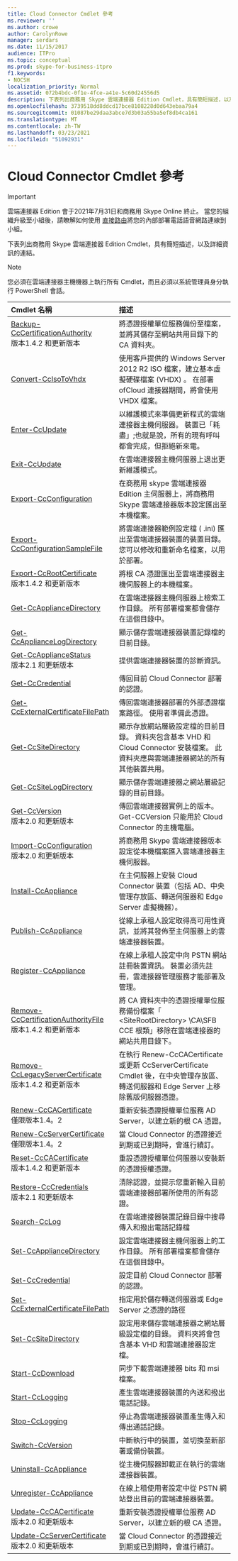 ```yaml
---
title: Cloud Connector Cmdlet 參考
ms.reviewer: ''
ms.author: crowe
author: CarolynRowe
manager: serdars
ms.date: 11/15/2017
audience: ITPro
ms.topic: conceptual
ms.prod: skype-for-business-itpro
f1.keywords:
- NOCSH
localization_priority: Normal
ms.assetid: 072b4bdc-0f1e-4fce-a41e-5c60d24556d5
description: 下表列出商務用 Skype 雲端連接器 Edition Cmdlet，具有簡短描述，以及詳細資訊的連結。
ms.openlocfilehash: 3739518dd8ddcd17bce8108228d0d643ebaa79a4
ms.sourcegitcommit: 01087be29daa3abce7d3b03a55ba5ef8db4ca161
ms.translationtype: MT
ms.contentlocale: zh-TW
ms.lasthandoff: 03/23/2021
ms.locfileid: "51092931"
---
```

# <a name="cloud-connector-cmdlet-reference"></a>Cloud Connector Cmdlet 參考
 
> [!Important]
> 雲端連接器 Edition 會于2021年7月31日和商務用 Skype Online 終止。 當您的組織升級至小組後，請瞭解如何使用 [直接路由](/MicrosoftTeams/direct-routing-landing-page)將您的內部部署電話語音網路連線到小組。

下表列出商務用 Skype 雲端連接器 Edition Cmdlet，具有簡短描述，以及詳細資訊的連結。
  
> [!NOTE]
> 您必須在雲端連接器主機機器上執行所有 Cmdlet，而且必須以系統管理員身分執行 PowerShell 會話。 
  
|**Cmdlet 名稱**|**描述**|
|:-----|:-----|
|[Backup-CcCertificationAuthority](backup-cccertificationauthority.md) <br/> 版本1.4.2 和更新版本  <br/> |將憑證授權單位服務備份至檔案，並將其儲存至網站共用目錄下的 CA 資料夾。     <br/> |
|[Convert-CcIsoToVhdx](convert-ccisotovhdx.md) <br/> |使用客戶提供的 Windows Server 2012 R2 ISO 檔案，建立基本虛擬硬碟檔案 (VHDX) 。 在部署 ofCloud 連接器期間，將會使用 VHDX 檔案。  <br/> |
|[Enter-CcUpdate](enter-ccupdate.md) <br/> |以維護模式來準備更新程式的雲端連接器主機伺服器。 裝置已「耗盡」;也就是說，所有的現有呼叫都會完成，但拒絕新來電。  <br/> |
|[Exit-CcUpdate](exit-ccupdate.md) <br/> |在雲端連接器主機伺服器上退出更新維護模式。  <br/> |
|[Export-CcConfiguration](export-ccconfiguration.md) <br/> | 在商務用 skype 雲端連接器 Edition 主伺服器上，將商務用 Skype 雲端連接器版本設定匯出至本機檔案。 <br/> |
|[Export-CcConfigurationSampleFile](export-ccconfigurationsamplefile.md) <br/> |將雲端連接器範例設定檔 ( .ini) 匯出至雲端連接器裝置的裝置目錄。 您可以修改和重新命名檔案，以用於部署。  <br/> |
|[Export-CcRootCertificate](export-ccrootcertificate.md) <br/> 版本1.4.2 和更新版本  <br/> |將根 CA 憑證匯出至雲端連接器主機伺服器上的本機檔案。  <br/> |
|[Get-CcApplianceDirectory](get-ccappliancedirectory.md) <br/> |在雲端連接器主機伺服器上檢索工作目錄。 所有部署檔案都會儲存在這個目錄中。  <br/> |
|[Get-CcApplianceLogDirectory](get-ccappliancelogdirectory.md) <br/> |顯示儲存雲端連接器裝置記錄檔的目前目錄。  <br/> |
|[Get-CcApplianceStatus](get-ccappliancestatus.md) <br/> 版本2.1 和更新版本  <br/> |提供雲端連接器裝置的診斷資訊。  <br/> |
|[Get-CcCredential](get-cccredential.md) <br/> |傳回目前 Cloud Connector 部署的認證。  <br/> |
|[Get-CcExternalCertificateFilePath](get-ccexternalcertificatefilepath.md) <br/> |傳回雲端連接器部署的外部憑證檔案路徑。 使用者準備此憑證。  <br/> |
|[Get-CcSiteDirectory](get-ccsitedirectory.md) <br/> |顯示存放網站層級設定檔的目前目錄。 資料夾包含基本 VHD 和 Cloud Connector 安裝檔案。 此資料夾應與雲端連接器網站的所有其他裝置共用。  <br/> |
|[Get-CcSiteLogDirectory](get-ccsitelogdirectory.md) <br/> |顯示儲存雲端連接器之網站層級記錄的目前目錄。  <br/> |
|[Get-CcVersion](get-ccversion.md) <br/> 版本2.0 和更新版本  <br/> |傳回雲端連接器實例上的版本。 Get-CCVersion 只能用於 Cloud Connector 的主機電腦。  <br/> |
|[Import-CcConfiguration](import-ccconfiguration.md) <br/> 版本2.0 和更新版本  <br/> |將商務用 Skype 雲端連接器版本設定從本機檔案匯入雲端連接器主機伺服器。  <br/> |
|[Install-CcAppliance](install-ccappliance.md) <br/> |在主伺服器上安裝 Cloud Connector 裝置（包括 AD、中央管理存放區、轉送伺服器和 Edge Server 虛擬機器）。  <br/> |
|[Publish-CcAppliance](publish-ccappliance.md) <br/> | 從線上承租人設定取得高可用性資訊，並將其發佈至主伺服器上的雲端連接器裝置。 <br/> |
|[Register-CcAppliance](register-ccappliance.md) <br/> | 在線上承租人設定中向 PSTN 網站註冊裝置資訊。 裝置必須先註冊，雲連接器管理服務才能部署及管理。 <br/> |
|[Remove-CcCertificationAuthorityFile](remove-cccertificationauthorityfile.md) <br/> 版本1.4.2 和更新版本  <br/> |將 CA 資料夾中的憑證授權單位服務備份檔案「 \<SiteRootDirectory\> \CA\SFB CCE 根類」移除在雲端連接器的網站共用目錄下。  <br/> |
|[Remove-CcLegacyServerCertificate](remove-cclegacyservercertificate.md) <br/> 版本1.4.2 和更新版本  <br/> |在執行 Renew-CcCACertificate 或更新 CcServerCertificate Cmdlet 後，在中央管理存放區、轉送伺服器和 Edge Server 上移除舊版伺服器憑證。  <br/> |
|[Renew-CcCACertificate](renew-cccacertificate.md) <br/> 僅限版本1.4。2  <br/> |重新安裝憑證授權單位服務 AD Server，以建立新的根 CA 憑證。  <br/> |
|[Renew-CcServerCertificate](renew-ccservercertificate.md) <br/> 僅限版本1.4。2  <br/> |當 Cloud Connector 的憑證接近到期或已到期時，會進行續訂。  <br/> |
|[Reset-CcCACertificate](reset-cccacertificate.md) <br/> 版本1.4.2 和更新版本  <br/> |重設憑證授權單位伺服器以安裝新的憑證授權憑證。  <br/> |
|[Restore-CcCredentials](restore-cccredentials.md) <br/> 版本2.1 和更新版本  <br/> |清除認證，並提示您重新輸入目前雲端連接器部署所使用的所有認證。  <br/> |
|[Search-CcLog](search-cclog.md) <br/> |在雲端連接器裝置記錄目錄中搜尋傳入和撥出電話記錄檔  <br/> |
|[Set-CcApplianceDirectory](set-ccappliancedirectory.md) <br/> |設定雲端連接器主機伺服器上的工作目錄。 所有部署檔案都會儲存在這個目錄中。  <br/> |
|[Set-CcCredential](set-cccredential.md) <br/> |設定目前 Cloud Connector 部署的認證。  <br/> |
|[Set-CcExternalCertificateFilePath](set-ccexternalcertificatefilepath.md) <br/> |指定用於儲存轉送伺服器或 Edge Server 之憑證的路徑  <br/> |
|[Set-CcSiteDirectory](set-ccsitedirectory.md) <br/> |設定用來儲存雲端連接器之網站層級設定檔的目錄。 資料夾將會包含基本 VHD 和雲端連接器設定檔。  <br/> |
|[Start-CcDownload](start-ccdownload.md) <br/> |同步下載雲端連接器 bits 和 msi 檔案。  <br/> |
|[Start-CcLogging](start-cclogging.md) <br/> |產生雲端連接器裝置的內送和撥出電話記錄。  <br/> |
|[Stop-CcLogging](stop-cclogging.md) <br/> |停止為雲端連接器裝置產生傳入和傳出通話記錄。  <br/> |
|[Switch-CcVersion](switch-ccversion.md) <br/> |中斷執行中的裝置，並切換至新部署或備份裝置。  <br/> |
|[Uninstall-CcAppliance](uninstall-ccappliance.md) <br/> |從主機伺服器卸載正在執行的雲端連接器裝置。  <br/> |
|[Unregister-CcAppliance](unregister-ccappliance.md) <br/> |在線上租使用者設定中從 PSTN 網站登出目前的雲端連接器裝置。  <br/> |
|[Update-CcCACertificate](update-cccacertificate.md) <br/> 版本2.0 和更新版本  <br/> |重新安裝憑證授權單位服務 AD Server，以建立新的根 CA 憑證。  <br/> |
|[Update-CcServerCertificate](update-ccservercertificate.md) <br/> 版本2.0 和更新版本  <br/> |當 Cloud Connector 的憑證接近到期或已到期時，會進行續訂。  <br/> |
